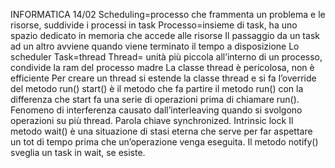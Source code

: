 INFORMATICA 14/02
Scheduling=processo che frammenta un problema e le risorse, suddivide i processi in task 
Processo=insieme di task, ha uno spazio dedicato in memoria che accede alle risorse
Il passaggio da un task ad un altro avviene quando viene terminato il tempo a disposizione 
Lo scheduler
Task=thread
Thread= unità più piccola all’interno di un processo, condivide la ram del processo madre
La classe thread è pericolosa, non è efficiente
Per creare un thread si estende la classe thread e si fa l’override del metodo run()
start() è il metodo che fa partire il metodo run() con la differenza che start fa una serie di operazioni prima di chiamare run(). 
Fenomeno di interferenza causato dall’interleaving quando si svolgono operazioni su più thread.
Parola chiave synchronized.
Intrinsic lock
Il metodo wait() è una situazione di stasi eterna che serve per far aspettare un tot di tempo prima che un’operazione venga eseguita.
Il metodo notify() sveglia un task in wait, se esiste.
